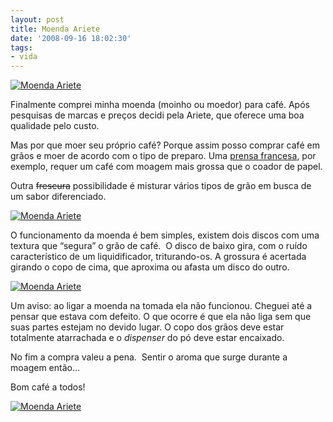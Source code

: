 ```yaml
---
layout: post
title: Moenda Ariete
date: '2008-09-16 18:02:30'
tags:
- vida
---
```



[![Moenda Ariete](http://farm4.static.flickr.com/3172/2862980635_cd9e277833_m.jpg)](http://www.flickr.com/photos/seiti/2862980635/ "photo sharing")

Finalmente comprei minha moenda (moinho ou moedor) para café. Após pesquisas de marcas e preços decidi pela Ariete, que oferece uma boa qualidade pelo custo.

Mas por que moer seu próprio café? Porque assim posso comprar café em grãos e moer de acordo com o tipo de preparo. Uma [prensa francesa](http://seiti.eti.br/blog/2008/prensa-francesa), por exemplo, requer um café com moagem mais grossa que o coador de papel.

Outra <del>frescura</del> possibilidade é misturar vários tipos de grão em busca de um sabor diferenciado.

[![Moenda Ariete](http://farm4.static.flickr.com/3264/2862982469_baff3ab4b6_m.jpg)](http://www.flickr.com/photos/seiti/2862982469/ "photo sharing")

O funcionamento da moenda é bem simples, existem dois discos com uma textura que “segura” o grão de café.  O disco de baixo gira, com o ruído característico de um liquidificador, triturando-os. A grossura é acertada girando o copo de cima, que aproxima ou afasta um disco do outro.

[![Moenda Ariete](http://farm4.static.flickr.com/3203/2862992249_0de88c0d9e_m.jpg)](http://www.flickr.com/photos/seiti/2862992249/ "photo sharing")

Um aviso: ao ligar a moenda na tomada ela não funcionou. Cheguei até a pensar que estava com defeito. O que ocorre é que ela não liga sem que suas partes estejam no devido lugar. O copo dos grãos deve estar totalmente atarrachada e o *dispenser* do pó deve estar encaixado.

No fim a compra valeu a pena.  Sentir o aroma que surge durante a moagem então…

Bom café a todos!

[![Moenda Ariete](http://farm4.static.flickr.com/3164/2863811996_f76bf53020_m.jpg)](http://www.flickr.com/photos/seiti/2863811996/ "photo sharing")


